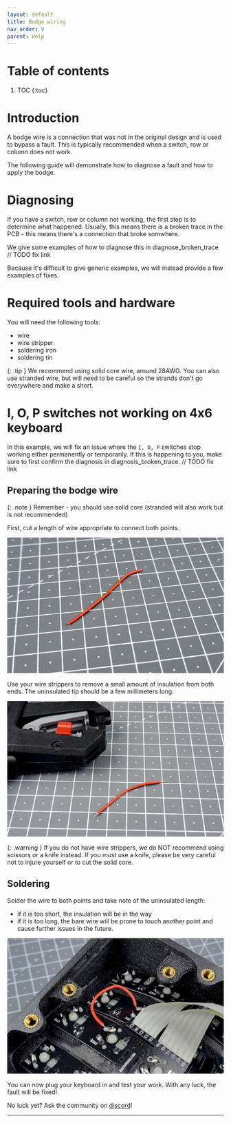 ```yaml
---
layout: default
title: Bodge wiring
nav_order: 9
parent: Help
---
```


# Table of contents

1. TOC
{:toc}

# Introduction

A bodge wire is a connection that was not in the original design and is used to bypass a fault. This is typically recommended when a switch, row or column does not work.

The following guide will demonstrate how to diagnose a fault and how to apply the bodge.

# Diagnosing

If you have a switch, row or column not working, the first step is to determine what happened. Usually, this means there is a broken trace in the PCB - this means there's a connection that broke somwhere. 

We give some examples of how to diagnose this in diagnose_broken_trace
// TODO fix link

Because it's difficult to give generic examples, we will instead provide a few examples of fixes.

# Required tools and hardware

You will need the following tools:

- wire
- wire stripper
- soldering iron
- soldering tin

{: .tip }
We recommend using solid core wire, around 28AWG. You can also use stranded wire, but will need to be careful so the strands don't go everywhere and make a short.

# I, O, P switches not working on 4x6 keyboard

In this example, we will fix an issue where the `I, O, P` switches stop working either permanently or temporarily. If this is happening to you, make sure to first confirm the diagnosis in diagnosis_broken_trace.
// TODO fix link

## Preparing the bodge wire

{: .note }
Remember - you should use solid core (stranded will also work  but is not recommended)

First, cut a length of wire appropriate to connect both points.

![](../assets/pics/debug/bodgewire/3.jpg)

Use your wire strippers to remove a small amount of insulation from both ends. The uninsulated tip should be a few millimeters long.

![](../assets/pics/debug/bodgewire/4.jpg)

{: .warning }
If you do not have wire strippers, we do NOT recommend using scissors or a knife instead. If you must use a knife, please be very careful not to injure yourself or to cut the solid core.

## Soldering

Solder the wire to both points and take note of the uninsulated length:
- if it is too short, the insulation will be in the way
- if it is too long, the bare wire will be prone to touch another point and cause further issues in the future.

![](../assets/pics/debug/bodgewire/5.jpg)

You can now plug your keyboard in and test your work. With any luck, the fault will be fixed!

No luck yet? Ask the community on [discord][discord]!

----

[Discord]: https://www.bstkbd.com/discord
